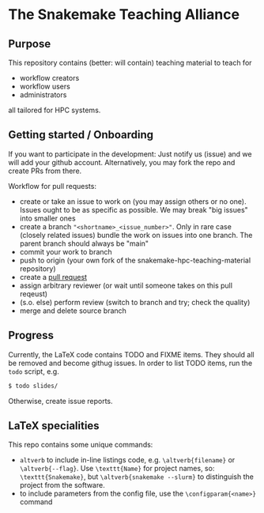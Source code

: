 # The Snakemake Teaching Alliance

## Purpose

This repository contains (better: will contain) teaching material to teach for

- workflow creators
- workflow users
- administrators

all tailored for HPC systems.

## Getting started / Onboarding

If you want to participate in the development: Just notify us (issue) and we will add your github account. Alternatively, you may fork the repo and create PRs from there.

Workflow for pull requests:

- create or take an issue to work on (you may assign others or no one). Issues ought to be as specific as possible. We may break "big issues" into smaller ones
- create a branch `"<shortname>_<issue_number>"`. Only in rare case (closely related issues) bundle the work on issues into one branch. The parent branch should always be "main"
- commit your work to branch
- push to origin (your own fork of the snakemake-hpc-teaching-material repository)
- create a [pull request](https://docs.github.com/en/pull-requests/collaborating-with-pull-requests/proposing-changes-to-your-work-with-pull-requests/creating-a-pull-request) 
- assign arbitrary reviewer (or wait until someone takes on this pull reqeust)
- (s.o. else) perform review (switch to branch and try; check the quality)
- merge and delete source branch


## Progress

Currently, the LaTeX code contains TODO and FIXME items. They should all be removed and become githug issues. In order to list TODO items, run the `todo` script, e.g.

```bash
$ todo slides/
``` 

Otherwise, create issue reports. 

## LaTeX specialities

This repo contains some unique commands:

- `altverb` to include in-line listings code, e.g. `\altverb{filename}` or `\altverb{--flag}`. Use `\texttt{Name}` for project names, so: `\texttt{Snakemake}`, but `\altverb{snakemake --slurm}` to distinguish the project from the software.
- to include parameters from the config file, use the `\configparam{<name>}` command
